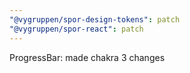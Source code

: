 ```yaml
---
"@vygruppen/spor-design-tokens": patch
"@vygruppen/spor-react": patch
---
```


ProgressBar: made chakra 3 changes
